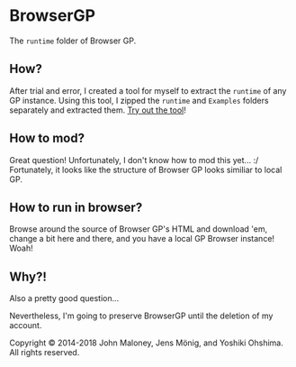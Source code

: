 # BrowserGP
The `runtime` folder of Browser GP.

## How?
After trial and error, I created a tool for myself to extract the `runtime` of any GP instance.
Using this tool, I zipped the `runtime` and `Examples` folders separately and extracted them.
[Try out the tool](https://gpblocks.org/run/gp.html?raw.githack.com/RixInGithub/BrowserGP/master/extractor.gpp)!

## How to mod?
Great question! Unfortunately, I don't know how to mod this yet... :/
Fortunately, it looks like the structure of Browser GP looks similiar to local GP.

## How to run in browser?
Browse around the source of Browser GP's HTML and download 'em, change a bit here and there, and you have a local GP Browser instance! Woah!

## Why?!
Also a pretty good question...

Nevertheless, I'm going to preserve BrowserGP until the deletion of my account.

Copyright © 2014-2018 John Maloney, Jens Mönig, and Yoshiki Ohshima. All rights reserved.